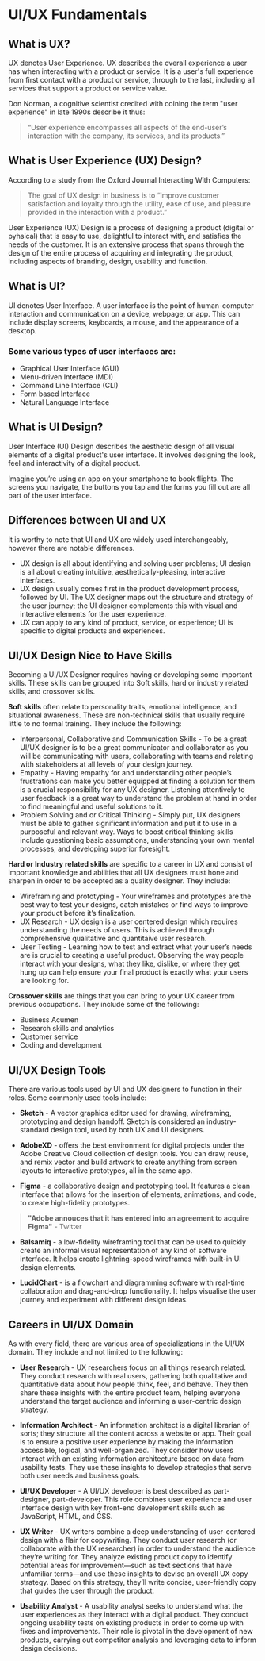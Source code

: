 # **UI/UX Fundamentals**

## **What is UX?**
UX denotes User Experience. UX describes the overall experience a user has when interacting with a product or service. It is a user's full experience from first contact with a product or service, through to the last, including all services that support a product or service value. 

Don Norman, a cognitive scientist credited with coining the term "user experience" in late 1990s describe it thus:
> “User experience encompasses all aspects of the end-user’s interaction with the company, its services, and its products.”

## **What is User Experience (UX) Design?**
According to a study from the Oxford Journal Interacting With Computers: 
>  The goal of UX design in business is to “improve customer satisfaction and loyalty through the utility, ease of use, and pleasure provided in the interaction with a product.”

User Experience (UX) Design is a process of designing a product (digital or pyhsical) that is easy to use, delightful to interact with, and satisfies the needs of the customer. It is an extensive process that spans through the design of the entire process of acquiring and integrating the product, including aspects of branding, design, usability and function.

## **What is UI?**
UI denotes User Interface. A user interface is the point of human-computer interaction and communication on a device, webpage, or app. This can include display screens, keyboards, a mouse, and the appearance of a desktop.

### Some various types of user interfaces are:
- Graphical User Interface (GUI)
- Menu-driven Interface (MDI)
- Command Line Interface (CLI)
- Form based Interface 
- Natural Language Interface

## **What is UI Design?**
User Interface (UI) Design describes the aesthetic design of all visual elements of a digital product's user interface. It involves designing the look, feel and interactivity of a digital product.

Imagine you’re using an app on your smartphone to book flights. The screens you navigate, the buttons you tap and the forms you fill out are all part of the user interface.

## **Differences between UI and UX**
It is worthy to note that UI and UX are widely used interchangeably, however there are notable differences. 

- UX design is all about identifying and solving user problems; UI design is all about creating intuitive, aesthetically-pleasing, interactive interfaces.
- UX design usually comes first in the product development process, followed by UI. The UX designer maps out the structure and strategy of the user journey; the UI designer complements this with visual and interactive elements for the user experience.
- UX can apply to any kind of product, service, or experience; UI is specific to digital products and experiences.

## **UI/UX Design Nice to Have Skills**
Becoming a UI/UX Designer requires having or developing some important skills. These skills can be grouped into Soft skills, hard or industry related skills, and crossover skills.

**Soft skills** often relate to personality traits, emotional intelligence, and situational awareness. These are non-technical skills that usually require little to no formal training. They include the following:
- Interpersonal, Collaborative and Communication Skills - To be a great UI/UX designer is to be a great communicator and collaborator as you will be communicating with users,  collaborating with teams and relating with stakeholders at all levels of your design journey.
-  Empathy - Having empathy for and understanding other people’s frustrations can make you better equipped at finding a solution for them is a crucial responsibility for any UX designer. Listening attentively to user feedback is a great way to understand the problem at hand in order to find meaningful and useful solutions to it.
- Problem Solving and or Critical Thinking - Simply put, UX designers must be able to gather significant information and put it to use in a purposeful and relevant way. Ways to boost critical thinking skills include questioning basic assumptions, understanding your own mental processes, and developing superior foresight.

**Hard or Industry related skills** are specific to a career in UX and consist of important knowledge and abilities that all UX designers must hone and sharpen in order to be accepted as a quality designer. They include:
- Wireframing and prototyping - Your wireframes and prototypes are the best way to test your designs, catch mistakes or find ways to improve your product before it’s finalization. 
- UX Research - UX design is a user centered design which requires understanding the needs of users. This is achieved through comprehensive qualitative and quantitaive user research.
- User Testing - Learning how to test and extract what your user’s needs are is crucial to creating a useful product. Observing the way people interact with your designs, what they like, dislike, or where they get hung up can help ensure your final product is exactly what your users are looking for.

**Crossover skills** are things that you can bring to your UX career from previous occupations. They include some of the following: 
- Business Acumen
- Research skills and analytics
- Customer service
- Coding and development

## **UI/UX Design Tools**
There are various tools used by UI and UX designers to function in their roles. Some commonly used tools include:
- **Sketch** - A vector graphics editor used for drawing, wireframing, prototyping and design handoff. Sketch is considered an industry-standard design tool, used by both UX and UI designers.

- **AdobeXD** - offers the best environment for digital projects under the Adobe Creative Cloud collection of design tools. You can draw, reuse, and remix vector and build artwork to create anything from screen layouts to interactive prototypes, all in the same app.

- **Figma** - a collaborative design and prototyping tool. It features a clean interface that allows for the insertion of elements, animations, and code, to create high-fidelity prototypes.

> **"Adobe annouces that it has entered into an agreement to acquire Figma"** - Twitter

- **Balsamiq** - a low-fidelity wireframing tool that can be used to quickly create an informal visual representation of any kind of software interface. It helps create lightning-speed wireframes with built-in UI design elements.

- **LucidChart** - is a flowchart and diagramming software with real-time collaboration and drag-and-drop functionality. It helps visualise the user journey and experiment with different design ideas.

## **Careers in UI/UX Domain**
As with every field, there are various area of specializations in the UI/UX domain. They include and not limited to the following: 
- **User Research** - UX researchers focus on all things research related. They conduct research with real users, gathering both qualitative and quantitative data about how people think, feel, and behave. They then share these insights with the entire product team, helping everyone understand the target audience and informing a user-centric design strategy.

- **Information Architect** - An information architect is a digital librarian of sorts; they structure all the content across a website or app. Their goal is to ensure a positive user experience by making the information accessible, logical, and well-organized. They consider how users interact with an existing information architecture based on data from usability tests. They use these insights to develop strategies that serve both user needs and business goals.

- **UI/UX Developer** - A UI/UX developer is best described as part-designer, part-developer. This role combines user experience and user interface design with key front-end development skills such as JavaScript, HTML, and CSS.

- **UX Writer** - UX writers combine a deep understanding of user-centered design with a flair for copywriting. They conduct user research (or collaborate with the UX researcher) in order to understand the audience they’re writing for. They analyze existing product copy to identify potential areas for improvement—such as text sections that have unfamiliar terms—and use these insights to devise an overall UX copy strategy. Based on this strategy, they’ll write concise, user-friendly copy that guides the user through the product.

- **Usability Analyst** - A usability analyst seeks to understand what the user experiences as they interact with a digital product. They conduct ongoing usability tests on existing products in order to come up with fixes and improvements. Their role is pivotal in the development of new products, carrying out competitor analysis and leveraging data to inform design decisions.
